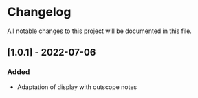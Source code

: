 # Changelog
All notable changes to this project will be documented in this file.

## [1.0.1] - 2022-07-06
### Added
- Adaptation of display with outscope notes